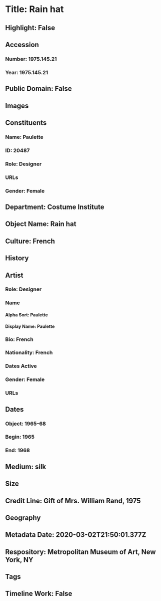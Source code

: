 # Title: Rain hat
## Highlight: False
## Accession
### Number: 1975.145.21
### Year: 1975.145.21
## Public Domain: False
## Images
## Constituents
### Name: Paulette
### ID: 20487
### Role: Designer
### URLs
### Gender: Female
## Department: Costume Institute
## Object Name: Rain hat
## Culture: French
## History
## Artist
### Role: Designer
### Name
#### Alpha Sort: Paulette
#### Display Name: Paulette
### Bio: French
### Nationality: French
### Dates Active
### Gender: Female
### URLs
## Dates
### Object: 1965–68
### Begin: 1965
### End: 1968
## Medium: silk
## Size
## Credit Line: Gift of Mrs. William Rand, 1975
## Geography
## Metadata Date: 2020-03-02T21:50:01.377Z
## Respository: Metropolitan Museum of Art, New York, NY
## Tags
## Timeline Work: False